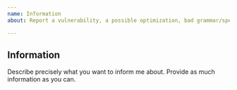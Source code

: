```yaml
---
name: Information
about: Report a vulnerability, a possible optimization, bad grammar/spelling, ...

---
```


## Information

Describe precisely what you want to inform me about. Provide as much information as you can.
